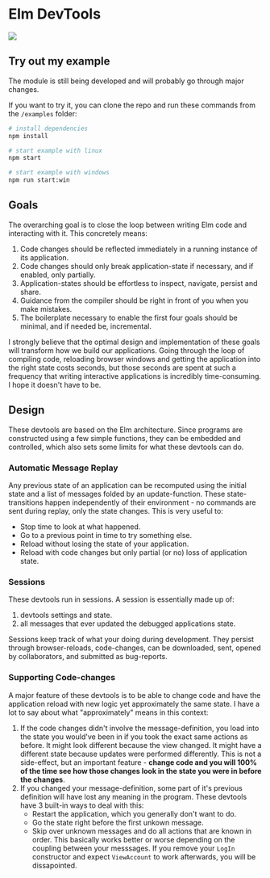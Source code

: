 # Elm DevTools

![](/example/example.gif)

## Try out my example
The module is still being developed and will probably go through major changes.

If you want to try it, you can clone the repo and run these commands from the `/examples` folder:
```bash
# install dependencies
npm install

# start example with linux
npm start

# start example with windows
npm run start:win
```

## Goals
The overarching goal is to close the loop between writing Elm code and interacting with it. This concretely means:
1. Code changes should be reflected immediately in a running instance of its application.
2. Code changes should only break application-state if necessary, and if enabled, only partially.
3. Application-states should be effortless to inspect, navigate, persist and share.
4. Guidance from the compiler should be right in front of you when you make mistakes.
5. The boilerplate necessary to enable the first four goals should be minimal, and if needed be, incremental.

I strongly believe that the optimal design and implementation of these goals will transform how we build our applications. Going through the loop of compiling code, reloading browser windows and getting the application into the right state costs seconds, but those seconds are spent at such a frequency that writing interactive applications is incredibly time-consuming. I hope it doesn't have to be.

## Design
These devtools are based on the Elm architecture. Since programs are constructed using a few simple functions, they can be embedded and controlled, which also sets some limits for what these devtools can do.

### Automatic Message Replay
Any previous state of an application can be recomputed using the initial state and a list of messages folded by an update-function. These state-transitions happen independently of their environment - no commands are sent during replay, only the state changes. This is very useful to:
- Stop time to look at what happened.
- Go to a previous point in time to try something else.
- Reload without losing the state of your application.
- Reload with code changes but only partial (or no) loss of application state.

### Sessions
These devtools run in sessions. A session is essentially made up of:
1. devtools settings and state.
2. all messages that ever updated the debugged applications state.

Sessions keep track of what your doing during development. They persist through browser-reloads, code-changes, can be downloaded, sent, opened by collaborators, and submitted as bug-reports.

### Supporting Code-changes
A major feature of these devtools is to be able to change code and have the application reload with new logic yet approximately the same state. I have a lot to say about what "approximately" means in this context:
1. If the code changes didn't involve the message-definition, you load into the state you would've been in if you took the exact same actions as before. It might look different because the view changed. It might have a different state because updates were performed differently. This is not a side-effect, but an important feature - **change code and you will 100% of the time see how those changes look in the state you were in before the changes**.
2. If you changed your message-definition, some part of it's previous definition will have lost any meaning in the program. These devtools have 3 built-in ways to deal with this:
    - Restart the application, which you generally don't want to do.
    - Go the state right before the first unkown message.
    - Skip over unknown messages and do all actions that are known in order. This basically works better or worse depending on the coupling between your messsages. If you remove your `LogIn` constructor and expect `ViewAccount` to work afterwards, you will be dissapointed.
